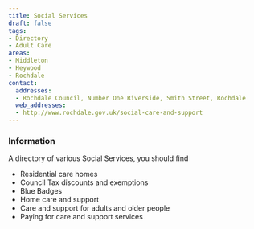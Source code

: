 ```yaml
---
title: Social Services
draft: false
tags:
- Directory
- Adult Care
areas:
- Middleton
- Heywood
- Rochdale
contact:
  addresses:
  - Rochdale Council, Number One Riverside, Smith Street, Rochdale
  web_addresses:
  - http://www.rochdale.gov.uk/social-care-and-support
---
```


### Information
A directory of various Social Services, you should find  

* Residential care homes
* Council Tax discounts and exemptions
* Blue Badges
* Home care and support
* Care and support for adults and older people
* Paying for care and support services


